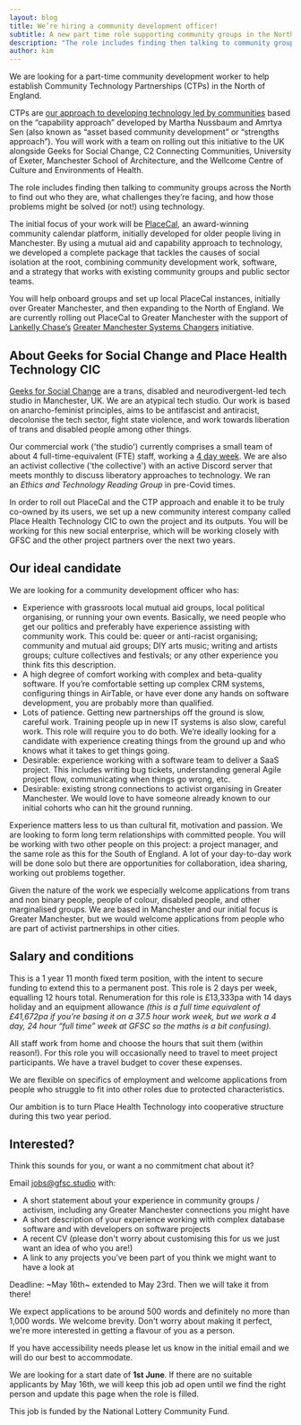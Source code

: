 ```yaml
---
layout: blog
title: We’re hiring a community development officer!
subtitle: A new part time role supporting community groups in the North of England
description: "The role includes finding then talking to community groups across the North to find out who they are, what challenges they’re facing, and how those problems might be solved (or not!) using technology."
author: kim
---
```


We are looking for a part-time community development worker to help establish Community Technology Partnerships (CTPs) in the North of England.

CTPs are [our approach to developing technology led by communities](https://www.tandfonline.com/doi/full/10.1080/1369118X.2020.1767173) based on the “capability approach” developed by Martha Nussbaum and Amrtya Sen (also known as “asset based community development” or “strengths approach”). You will work with a team on rolling out this initiative to the UK alongside Geeks for Social Change, C2 Connecting Communities, University of Exeter, Manchester School of Architecture, and the Wellcome Centre of Culture and Environments of Health.

The role includes finding then talking to community groups across the North to find out who they are, what challenges they’re facing, and how those problems might be solved (or not!) using technology.

The initial focus of your work will be [PlaceCal](https://placecal.org/), an award-winning community calendar platform, initially developed for older people living in Manchester. By using a mutual aid and capability approach to technology, we developed a complete package that tackles the causes of social isolation at the root, combining community development work, software, and a strategy that works with existing community groups and public sector teams.

 You will help onboard groups and set up local PlaceCal instances, initially over Greater Manchester, and then expanding to the North of England. We are currently rolling out PlaceCal to Greater Manchester with the support of [Lankelly Chase’s](https://lankellychase.org.uk/) [Greater Manchester Systems Changers](https://gmsystemschangers.org.uk/) initiative.

## About Geeks for Social Change and Place Health Technology CIC

[Geeks for Social Change](https://gfsc.studio/) are a trans, disabled and neurodivergent-led tech studio in Manchester, UK. We are an atypical tech studio. Our work is based on anarcho-feminist principles, aims to be antifascist and antiracist, decolonise the tech sector, fight state violence, and work towards liberation of trans and disabled people among other things. 

Our commercial work ('the studio') currently comprises a small team of about 4 full-time-equivalent (FTE) staff, working a [4 day week](https://www.4dayweek.co.uk/). We are also an activist collective ('the collective') with an active Discord server that meets monthly to discuss liberatory approaches to technology. We ran an *Ethics and Technology Reading Group* in pre-Covid times.

In order to roll out PlaceCal and the CTP approach and enable it to be truly co-owned by its users, we set up a new community interest company called Place Health Technology CIC to own the project and its outputs. You will be working for this new social enterprise, which will be working closely with GFSC and the other project partners over the next two years. 

## Our ideal candidate

We are looking for a community development officer who has:

- Experience with grassroots local mutual aid groups, local political organising, or running your own events. Basically, we need people who get our politics and preferably have experience assisting with community work. This could be: queer or anti-racist organising; community and mutual aid groups; DIY arts music; writing and artists groups; culture collectives and festivals; or any other experience you think fits this description.
- A high degree of comfort working with complex and beta-quality software. If you’re comfortable setting up complex CRM systems, configuring things in AirTable, or have ever done any hands on software development, you are probably more than qualified.
- Lots of patience. Getting new partnerships off the ground is slow, careful work. Training people up in new IT systems is also slow, careful work. This role will require you to do both. We’re ideally looking for a candidate with experience creating things from the ground up and who knows what it takes to get things going.
- Desirable: experience working with a software team to deliver a SaaS project. This includes writing bug tickets, understanding general Agile project flow, communicating when things go wrong, etc.
- Desirable: existing strong connections to activist organising in Greater Manchester. We would love to have someone already known to our initial cohorts who can hit the ground running.

Experience matters less to us than cultural fit, motivation and passion. We are looking to form long term relationships with committed people. You will be working with two other people on this project: a project manager, and the same role as this for the South of England. A lot of your day-to-day work will be done solo but there are opportunities for collaboration, idea sharing, working out problems together.

Given the nature of the work we especially welcome applications from trans and non binary people, people of colour, disabled people, and other marginalised groups. We are based in Manchester and our initial focus is Greater Manchester, but we would welcome applications from people who are part of activist partnerships in other cities.

## Salary and conditions

This is a 1 year 11 month fixed term position, with the intent to secure funding to extend this to a permanent post. This role is 2 days per week, equalling 12 hours total. Renumeration for this role is £13,333pa with 14 days holiday and an equipment allowance *(this is a  full time equivalent of £41,672pa if you’re basing it on a 37.5 hour work week, but we work a 4 day, 24 hour “full time” week at GFSC so the maths is a bit confusing).*

All staff work from home and choose the hours that suit them (within reason!). For this role you will occasionally need to travel to meet project participants. We have a travel budget to cover these expenses.

We are flexible on specifics of employment and welcome applications from people who struggle to fit into other roles due to protected characteristics.

Our ambition is to turn Place Health Technology into cooperative structure during this two year period.

## **Interested?**

Think this sounds for you, or want a no commitment chat about it?

Email jobs@gfsc.studio with:

- A short statement about your experience in community groups / activism, including any Greater Manchester connections you might have
- A short description of your experience working with complex database software and with developers on software projects
- A recent CV (please don't worry about customising this for us we just want an idea of who you are!)
- A link to any projects you’ve been part of you think we might want to have a look at

Deadline: ~May 16th~ extended to May 23rd. Then we will take it from there!

We expect applications to be around 500 words and definitely no more than 1,000 words. We welcome brevity. Don't worry about making it perfect, we're more interested in getting a flavour of you as a person.

If you have accessibility needs please let us know in the initial email and we will do our best to accommodate.

We are looking for a start date of **1st June**. If there are no suitable applicants by May 16th, we will keep this job ad open until we find the right person and update this page when the role is filled.

This job is funded by the National Lottery Community Fund.
